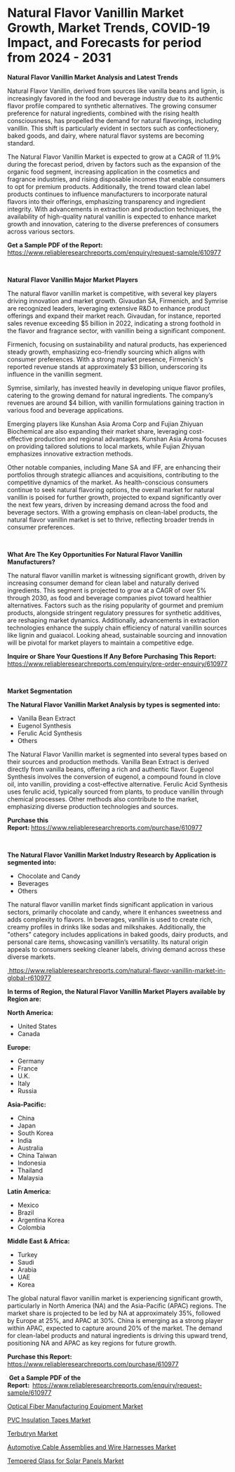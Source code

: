 <p><h1>Natural Flavor Vanillin Market Growth, Market Trends, COVID-19 Impact, and Forecasts for period from 2024 - 2031</h1></p><p><strong>Natural Flavor Vanillin Market Analysis and Latest Trends</strong></p>
<p><p>Natural Flavor Vanillin, derived from sources like vanilla beans and lignin, is increasingly favored in the food and beverage industry due to its authentic flavor profile compared to synthetic alternatives. The growing consumer preference for natural ingredients, combined with the rising health consciousness, has propelled the demand for natural flavorings, including vanillin. This shift is particularly evident in sectors such as confectionery, baked goods, and dairy, where natural flavor systems are becoming standard.</p><p>The Natural Flavor Vanillin Market is expected to grow at a CAGR of 11.9% during the forecast period, driven by factors such as the expansion of the organic food segment, increasing application in the cosmetics and fragrance industries, and rising disposable incomes that enable consumers to opt for premium products. Additionally, the trend toward clean label products continues to influence manufacturers to incorporate natural flavors into their offerings, emphasizing transparency and ingredient integrity. With advancements in extraction and production techniques, the availability of high-quality natural vanillin is expected to enhance market growth and innovation, catering to the diverse preferences of consumers across various sectors.</p></p>
<p><strong>Get a Sample PDF of the Report:&nbsp;</strong> <a href="https://www.reliableresearchreports.com/enquiry/request-sample/610977?utm_campaign=7&utm_medium=2&utm_source=Github&utm_content=ia&utm_term=10122024&utm_id=natural-flavor-vanillin">https://www.reliableresearchreports.com/enquiry/request-sample/610977</a></p>
<p>&nbsp;</p>
<p><strong>Natural Flavor Vanillin Major Market Players</strong></p>
<p><p>The natural flavor vanillin market is competitive, with several key players driving innovation and market growth. Givaudan SA, Firmenich, and Symrise are recognized leaders, leveraging extensive R&D to enhance product offerings and expand their market reach. Givaudan, for instance, reported sales revenue exceeding $5 billion in 2022, indicating a strong foothold in the flavor and fragrance sector, with vanillin being a significant component. </p><p>Firmenich, focusing on sustainability and natural products, has experienced steady growth, emphasizing eco-friendly sourcing which aligns with consumer preferences. With a strong market presence, Firmenich's reported revenue stands at approximately $3 billion, underscoring its influence in the vanillin segment.</p><p>Symrise, similarly, has invested heavily in developing unique flavor profiles, catering to the growing demand for natural ingredients. The company’s revenues are around $4 billion, with vanillin formulations gaining traction in various food and beverage applications.</p><p>Emerging players like Kunshan Asia Aroma Corp and Fujian Zhiyuan Biochemical are also expanding their market share, leveraging cost-effective production and regional advantages. Kunshan Asia Aroma focuses on providing tailored solutions to local markets, while Fujian Zhiyuan emphasizes innovative extraction methods.</p><p>Other notable companies, including Mane SA and IFF, are enhancing their portfolios through strategic alliances and acquisitions, contributing to the competitive dynamics of the market. As health-conscious consumers continue to seek natural flavoring options, the overall market for natural vanillin is poised for further growth, projected to expand significantly over the next few years, driven by increasing demand across the food and beverage sectors. With a growing emphasis on clean-label products, the natural flavor vanillin market is set to thrive, reflecting broader trends in consumer preferences.</p></p>
<p>&nbsp;</p>
<p><strong>What Are The Key Opportunities For Natural Flavor Vanillin Manufacturers?</strong></p>
<p><p>The natural flavor vanillin market is witnessing significant growth, driven by increasing consumer demand for clean label and naturally derived ingredients. This segment is projected to grow at a CAGR of over 5% through 2030, as food and beverage companies pivot toward healthier alternatives. Factors such as the rising popularity of gourmet and premium products, alongside stringent regulatory pressures for synthetic additives, are reshaping market dynamics. Additionally, advancements in extraction technologies enhance the supply chain efficiency of natural vanillin sources like lignin and guaiacol. Looking ahead, sustainable sourcing and innovation will be pivotal for market players to maintain a competitive edge.</p></p>
<p><strong>Inquire or Share Your Questions If Any Before Purchasing This Report:</strong> <a href="https://www.reliableresearchreports.com/enquiry/pre-order-enquiry/610977?utm_campaign=7&utm_medium=2&utm_source=Github&utm_content=ia&utm_term=10122024&utm_id=natural-flavor-vanillin">https://www.reliableresearchreports.com/enquiry/pre-order-enquiry/610977</a></p>
<p>&nbsp;</p>
<p><strong>Market Segmentation</strong></p>
<p><strong>The Natural Flavor Vanillin Market Analysis by types is segmented into:</strong></p>
<p><ul><li>Vanilla Bean Extract</li><li>Eugenol Synthesis</li><li>Ferulic Acid Synthesis</li><li>Others</li></ul></p>
<p><p>The Natural Flavor Vanillin market is segmented into several types based on their sources and production methods. Vanilla Bean Extract is derived directly from vanilla beans, offering a rich and authentic flavor. Eugenol Synthesis involves the conversion of eugenol, a compound found in clove oil, into vanillin, providing a cost-effective alternative. Ferulic Acid Synthesis uses ferulic acid, typically sourced from plants, to produce vanillin through chemical processes. Other methods also contribute to the market, emphasizing diverse production technologies and sources.</p></p>
<p><strong>Purchase this Report:&nbsp;</strong><a href="https://www.reliableresearchreports.com/purchase/610977?utm_campaign=7&utm_medium=2&utm_source=Github&utm_content=ia&utm_term=10122024&utm_id=natural-flavor-vanillin">https://www.reliableresearchreports.com/purchase/610977</a></p>
<p>&nbsp;</p>
<p><strong>The Natural Flavor Vanillin Market Industry Research by Application is segmented into:</strong></p>
<p><ul><li>Chocolate and Candy</li><li>Beverages</li><li>Others</li></ul></p>
<p><p>The natural flavor vanillin market finds significant application in various sectors, primarily chocolate and candy, where it enhances sweetness and adds complexity to flavors. In beverages, vanillin is used to create rich, creamy profiles in drinks like sodas and milkshakes. Additionally, the "others" category includes applications in baked goods, dairy products, and personal care items, showcasing vanillin’s versatility. Its natural origin appeals to consumers seeking cleaner labels, driving demand across these diverse markets.</p></p>
<p><a href="https://www.reliableresearchreports.com/natural-flavor-vanillin-market-in-global-r610977?utm_campaign=7&utm_medium=2&utm_source=Github&utm_content=ia&utm_term=10122024&utm_id=natural-flavor-vanillin">&nbsp;https://www.reliableresearchreports.com/natural-flavor-vanillin-market-in-global-r610977</a></p>
<p><strong>In terms of Region, the Natural Flavor Vanillin Market Players available by Region are:</strong></p>
<p>
    <p> <strong> North America: </strong>
        <ul>
            <li>United States</li>
            <li>Canada</li>
        </ul>
        </p> 
    <p> <strong> Europe: </strong>
        <ul>
            <li>Germany</li>
            <li>France</li>
            <li>U.K.</li>
            <li>Italy</li>
            <li>Russia</li>
        </ul>
        </p> 
    <p> <strong> Asia-Pacific: </strong>
        <ul>
            <li>China</li>
            <li>Japan</li>
            <li>South Korea</li>
            <li>India</li>
            <li>Australia</li>
            <li>China Taiwan</li>
            <li>Indonesia</li>
            <li>Thailand</li>
            <li>Malaysia</li>
        </ul>
        </p> 
    <p> <strong> Latin America: </strong>
        <ul>
            <li>Mexico</li>
            <li>Brazil</li>
            <li>Argentina Korea</li>
            <li>Colombia</li>
        </ul>
        </p> 
    <p> <strong> Middle East & Africa: </strong>
        <ul>
            <li>Turkey</li>
            <li>Saudi</li>
            <li>Arabia</li>
            <li>UAE</li>
            <li>Korea</li>
        </ul>
    </p>
    </p>
<p><p>The global natural flavor vanillin market is experiencing significant growth, particularly in North America (NA) and the Asia-Pacific (APAC) regions. The market share is projected to be led by NA at approximately 35%, followed by Europe at 25%, and APAC at 30%. China is emerging as a strong player within APAC, expected to capture around 20% of the market. The demand for clean-label products and natural ingredients is driving this upward trend, positioning NA and APAC as key regions for future growth.</p></p>
<p><strong>Purchase this Report: </strong><a href="https://www.reliableresearchreports.com/purchase/610977?utm_campaign=7&utm_medium=2&utm_source=Github&utm_content=ia&utm_term=10122024&utm_id=natural-flavor-vanillin">https://www.reliableresearchreports.com/purchase/610977</a></p>
<p>&nbsp;<strong>Get a Sample PDF of the Report:&nbsp;&nbsp;</strong><a href="https://www.reliableresearchreports.com/enquiry/request-sample/610977?utm_campaign=7&utm_medium=2&utm_source=Github&utm_content=ia&utm_term=10122024&utm_id=natural-flavor-vanillin">https://www.reliableresearchreports.com/enquiry/request-sample/610977</a></p>
<p><strong></strong></p>
<p><p><a href="https://github.com/angelajermaine/Market-Research-Report-List-5/blob/main/optical-fiber-manufacturing-equipment-market.md?utm_campaign=7&utm_medium=2&utm_source=Github&utm_content=ia&utm_term=10122024&utm_id=natural-flavor-vanillin">Optical Fiber Manufacturing Equipment Market</a></p><p><a href="https://www.linkedin.com/pulse/th-score-market-0ptye?utm_campaign=7&utm_medium=2&utm_source=Github&utm_content=ia&utm_term=10122024&utm_id=natural-flavor-vanillin">PVC Insulation Tapes Market</a></p><p><a href="https://www.linkedin.com/pulse/comprehensive-examination-terbutryn-market-basis-type-88jrc?utm_campaign=7&utm_medium=2&utm_source=Github&utm_content=ia&utm_term=10122024&utm_id=natural-flavor-vanillin">Terbutryn Market</a></p><p><a href="https://github.com/NargisHussain432/Market-Research-Report-List-1/blob/main/automotive-cable-assemblies-and-wire-harnesses-market.md?utm_campaign=7&utm_medium=2&utm_source=Github&utm_content=ia&utm_term=10122024&utm_id=natural-flavor-vanillin">Automotive Cable Assemblies and Wire Harnesses Market</a></p><p><a href="https://www.linkedin.com/pulse/th-score-market-0ptye?utm_campaign=7&utm_medium=2&utm_source=Github&utm_content=ia&utm_term=10122024&utm_id=natural-flavor-vanillin">Tempered Glass for Solar Panels Market</a></p></p>